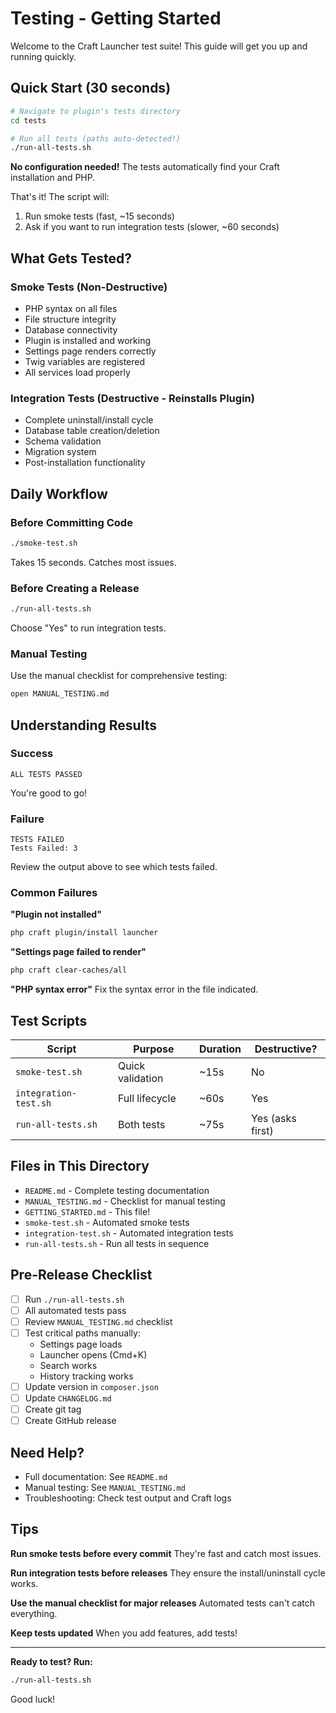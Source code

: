 # Testing - Getting Started

Welcome to the Craft Launcher test suite! This guide will get you up and running quickly.

## Quick Start (30 seconds)

```bash
# Navigate to plugin's tests directory
cd tests

# Run all tests (paths auto-detected!)
./run-all-tests.sh
```

**No configuration needed!** The tests automatically find your Craft installation and PHP.

That's it! The script will:
1. Run smoke tests (fast, ~15 seconds)
2. Ask if you want to run integration tests (slower, ~60 seconds)

## What Gets Tested?

### Smoke Tests (Non-Destructive)
- PHP syntax on all files
- File structure integrity
- Database connectivity
- Plugin is installed and working
- Settings page renders correctly
- Twig variables are registered
- All services load properly

### Integration Tests (Destructive - Reinstalls Plugin)
- Complete uninstall/install cycle
- Database table creation/deletion
- Schema validation
- Migration system
- Post-installation functionality

## Daily Workflow

### Before Committing Code
```bash
./smoke-test.sh
```
Takes 15 seconds. Catches most issues.

### Before Creating a Release
```bash
./run-all-tests.sh
```
Choose "Yes" to run integration tests.

### Manual Testing
Use the manual checklist for comprehensive testing:
```bash
open MANUAL_TESTING.md
```

## Understanding Results

### Success
```
ALL TESTS PASSED
```
You're good to go!

### Failure
```
TESTS FAILED
Tests Failed: 3
```
Review the output above to see which tests failed.

### Common Failures

**"Plugin not installed"**
```bash
php craft plugin/install launcher
```

**"Settings page failed to render"**
```bash
php craft clear-caches/all
```

**"PHP syntax error"**
Fix the syntax error in the file indicated.

## Test Scripts

| Script | Purpose | Duration | Destructive? |
|--------|---------|----------|--------------|
| `smoke-test.sh` | Quick validation | ~15s | No |
| `integration-test.sh` | Full lifecycle | ~60s | Yes |
| `run-all-tests.sh` | Both tests | ~75s | Yes (asks first) |

## Files in This Directory

- `README.md` - Complete testing documentation
- `MANUAL_TESTING.md` - Checklist for manual testing
- `GETTING_STARTED.md` - This file!
- `smoke-test.sh` - Automated smoke tests
- `integration-test.sh` - Automated integration tests
- `run-all-tests.sh` - Run all tests in sequence

## Pre-Release Checklist

- [ ] Run `./run-all-tests.sh`
- [ ] All automated tests pass
- [ ] Review `MANUAL_TESTING.md` checklist
- [ ] Test critical paths manually:
  - Settings page loads
  - Launcher opens (Cmd+K)
  - Search works
  - History tracking works
- [ ] Update version in `composer.json`
- [ ] Update `CHANGELOG.md`
- [ ] Create git tag
- [ ] Create GitHub release

## Need Help?

- Full documentation: See `README.md`
- Manual testing: See `MANUAL_TESTING.md`
- Troubleshooting: Check test output and Craft logs

## Tips

**Run smoke tests before every commit**
They're fast and catch most issues.

**Run integration tests before releases**
They ensure the install/uninstall cycle works.

**Use the manual checklist for major releases**
Automated tests can't catch everything.

**Keep tests updated**
When you add features, add tests!

---

**Ready to test? Run:**
```bash
./run-all-tests.sh
```

Good luck! 
